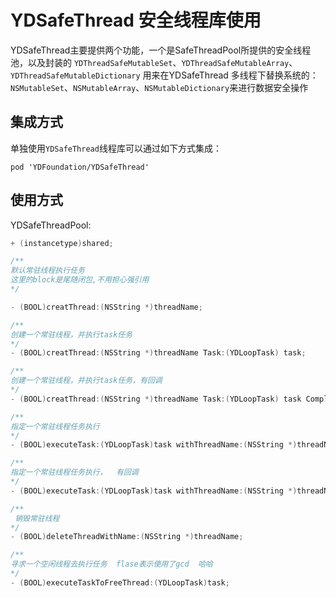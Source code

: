 # YDSafeThread 安全线程库使用

YDSafeThread主要提供两个功能，一个是SafeThreadPool所提供的安全线程池，以及封装的 `YDThreadSafeMutableSet`、`YDThreadSafeMutableArray`、`YDThreadSafeMutableDictionary` 用来在YDSafeThread 多线程下替换系统的：
 `NSMutableSet`、`NSMutableArray`、`NSMutableDictionary`来进行数据安全操作

## 集成方式

单独使用`YDSafeThread`线程库可以通过如下方式集成：

``` cocoapods
pod 'YDFoundation/YDSafeThread'
```

## 使用方式

YDSafeThreadPool:

``` Objective-C
+ (instancetype)shared;

/**
默认常驻线程执行任务
这里的block是尾随闭包,不用担心强引用
*/

- (BOOL)creatThread:(NSString *)threadName;

/**
创建一个常驻线程，并执行task任务
*/
- (BOOL)creatThread:(NSString *)threadName Task:(YDLoopTask) task;

/**
创建一个常驻线程，并执行task任务，有回调
*/
- (BOOL)creatThread:(NSString *)threadName Task:(YDLoopTask) task Complete:(YDCompleteTask)Complete;

/**
指定一个常驻线程任务执行
*/
- (BOOL)executeTask:(YDLoopTask)task withThreadName:(NSString *)threadName;

/**
指定一个常驻线程任务执行，  有回调
*/
- (BOOL)executeTask:(YDLoopTask)task withThreadName:(NSString *)threadName Complete:(YDCompleteTask)Complete;

/**
 销毁常驻线程
*/
- (BOOL)deleteThreadWithName:(NSString *)threadName;

/**
寻求一个空闲线程去执行任务  flase表示使用了gcd  哈哈
*/
- (BOOL)executeTaskToFreeThread:(YDLoopTask)task;
```

